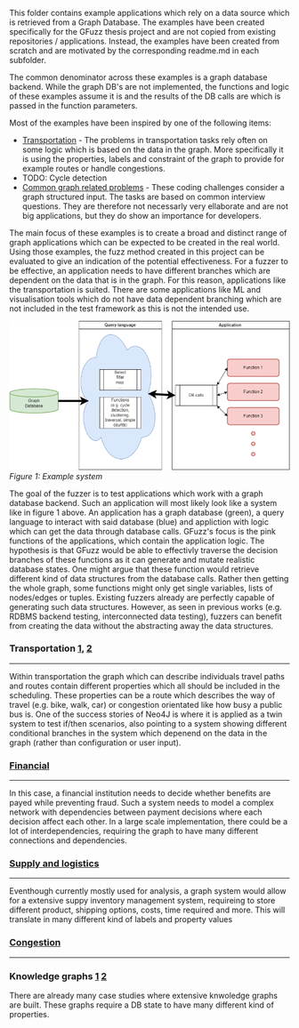 This folder contains example applications which rely on a data source which is retrieved from a Graph Database. The examples have been created specifically for the GFuzz thesis project and are not copied from existing repositories / applications. Instead, the examples have been created from scratch and are motivated by the corresponding readme.md in each subfolder.


The common denominator across these examples is a graph database backend. While the graph DB's are not implemented, the functions and logic of these examples assume it is and the results of the DB calls are which is passed in the function parameters.

Most of the examples have been inspired by one of the 
following items:

- [Transportation](https://github.com/CathiaLH/GraphDatabase-CombinedTransportNetwork) - The problems in transportation tasks rely often on some logic which is based on the data in the graph. More specifically it is using the properties, labels and constraint of the graph to provide for example routes or handle congestions. 
- TODO: Cycle detection
- [Common graph related problems]( https://www.geeksforgeeks.org/top-50-graph-coding-problems-for-interviews ) - These coding challenges consider a graph structured input. The tasks are based on common interview questions. They are therefore not necessarly very ellaborate and are not big applications, but they do show an importance for developers.


The main focus of these examples is to create a broad and distinct range of graph applications which can be expected to be created in the real world. Using those examples, the fuzz method created in this project can be evaluated to give an indication of the potential effectiveness. For a fuzzer to be effective, an application needs to have different branches which are dependent on the data that is in the graph. For this reason, applications like the transportation is suited. There are some applications like ML and visualisation tools which do not have data dependent branching which are not included in the test framework as this is not the intended use.



![system.png](..%2F..%2F..%2F..%2F..%2F..%2F..%2F..%2F..%2F..%2F..%2Fdocs%2Fmedia%2Fsystem.png)
*Figure 1: Example system*

The goal of the fuzzer is to test applications which work with a graph database backend. Such an application will most likely look like a system like in figure 1 above. 
An application has a graph database (green), a query language to interact with said database (blue) and appliction with logic which can get the data through database calls. 
GFuzz's focus is the pink functions of the applications, which contain the application logic. 
The hypothesis is that GFuzz would be able to effectivly traverse the decision branches of these functions as it can generate and mutate realistic database states. One might argue that these function would retrieve different kind of data structures from the database calls. Rather then getting the whole graph, some functions might only get single variables, lists of nodes/edges or tuples. Existing fuzzers already are perfectly capable of generating such data structures. However, as seen in previous works (e.g. RDBMS backend testing, interconnected data testing), fuzzers can benefit from creating the data without the abstracting away the data structures.


### Transportation [1](https://neo4j.com/case-studies/transport-for-london/), [2](https://neo4j.com/case-studies/transport-for-london/)
***
Within transportation the graph which can describe individuals travel paths and routes contain different properties which all should be included in the scheduling.
These properties can be a route which describes the way of travel (e.g. bike, walk, car) or congestion orientated like how busy a public bus is. 
One of the success stories of Neo4J is where it is applied as a twin system to test if/then scenarios, also pointing to a system showing different conditional branches in the system which depenend on the data in the graph (rather than configuration or user input).


### [Financial](https://neo4j.com/case-studies/forsakringskassan/)
***
In this case, a financial institution needs to decide whether benefits are payed while preventing fraud. 
Such a system needs to model a complex network with dependencies between payment decisions where each decision affect each other.
In a large scale implementation, there could be a lot of interdependencies, requiring the graph to have many different connections and dependencies.

### [Supply and logistics]()
***
Eventhough currently mostly used for analysis, a graph system would allow for a extensive suppy inventory management system, requireing to store different product, shipping options, costs, time required and more. This will translate in many different kind of labels and property values

### [Congestion](https://neo4j.com/case-studies/sopra-steria/)
***

### Knowledge graphs [1](https://neo4j.com/case-studies/novo-nordisk/) [2](https://neo4j.com/case-studies/nasa/)
There are already many case studies where extensive knwoledge graphs are built. These graphs require a DB state to have many different kind of properties.
